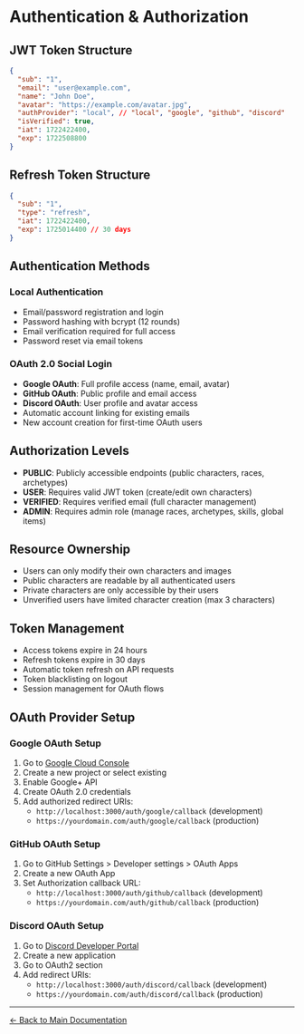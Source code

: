 # Authentication & Authorization

## JWT Token Structure

```json
{
  "sub": "1",
  "email": "user@example.com",
  "name": "John Doe",
  "avatar": "https://example.com/avatar.jpg",
  "authProvider": "local", // "local", "google", "github", "discord"
  "isVerified": true,
  "iat": 1722422400,
  "exp": 1722508800
}
```

## Refresh Token Structure

```json
{
  "sub": "1",
  "type": "refresh",
  "iat": 1722422400,
  "exp": 1725014400 // 30 days
}
```

## Authentication Methods

### Local Authentication

- Email/password registration and login
- Password hashing with bcrypt (12 rounds)
- Email verification required for full access
- Password reset via email tokens

### OAuth 2.0 Social Login

- **Google OAuth**: Full profile access (name, email, avatar)
- **GitHub OAuth**: Public profile and email access
- **Discord OAuth**: User profile and avatar access
- Automatic account linking for existing emails
- New account creation for first-time OAuth users

## Authorization Levels

- **PUBLIC**: Publicly accessible endpoints (public characters, races, archetypes)
- **USER**: Requires valid JWT token (create/edit own characters)
- **VERIFIED**: Requires verified email (full character management)
- **ADMIN**: Requires admin role (manage races, archetypes, skills, global items)

## Resource Ownership

- Users can only modify their own characters and images
- Public characters are readable by all authenticated users
- Private characters are only accessible by their users
- Unverified users have limited character creation (max 3 characters)

## Token Management

- Access tokens expire in 24 hours
- Refresh tokens expire in 30 days
- Automatic token refresh on API requests
- Token blacklisting on logout
- Session management for OAuth flows

## OAuth Provider Setup

### Google OAuth Setup

1. Go to [Google Cloud Console](https://console.cloud.google.com/)
2. Create a new project or select existing
3. Enable Google+ API
4. Create OAuth 2.0 credentials
5. Add authorized redirect URIs:
   - `http://localhost:3000/auth/google/callback` (development)
   - `https://yourdomain.com/auth/google/callback` (production)

### GitHub OAuth Setup

1. Go to GitHub Settings > Developer settings > OAuth Apps
2. Create a new OAuth App
3. Set Authorization callback URL:
   - `http://localhost:3000/auth/github/callback` (development)
   - `https://yourdomain.com/auth/github/callback` (production)

### Discord OAuth Setup

1. Go to [Discord Developer Portal](https://discord.com/developers/applications)
2. Create a new application
3. Go to OAuth2 section
4. Add redirect URIs:
   - `http://localhost:3000/auth/discord/callback` (development)
   - `https://yourdomain.com/auth/discord/callback` (production)

---
[← Back to Main Documentation](../README.md)

